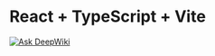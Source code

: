 # React + TypeScript + Vite

[![Ask DeepWiki](https://deepwiki.com/badge.svg)](https://deepwiki.com/LeanArbelo22/barber)
